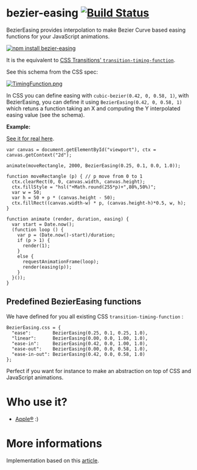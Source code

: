 bezier-easing [![Build Status](https://travis-ci.org/gre/bezier-easing.png)](https://travis-ci.org/gre/bezier-easing)
===

BezierEasing provides interpolation to make Bezier Curve based easing functions for your JavaScript animations.

[![npm install bezier-easing](https://nodei.co/npm/bezier-easing.png?mini=true)](http://npmjs.org/package/bezier-easing)

It is the equivalent to [CSS Transitions' `transition-timing-function`](http://www.w3.org/TR/css3-transitions/#transition-timing-function-property).

See this schema from the CSS spec:

[![TimingFunction.png](http://www.w3.org/TR/css3-transitions/TimingFunction.png)](http://www.w3.org/TR/css3-transitions/#transition-timing-function-property)

In CSS you can define easing with `cubic-bezier(0.42, 0, 0.58, 1)`, 
with BezierEasing, you can define it using `BezierEasing(0.42, 0, 0.58, 1)` which retuns a function taking an X and computing the Y interpolated easing value (see the schema).

**Example:**

[See it for real here](http://greweb.me/bezier-easing/example).

```javscript
var canvas = document.getElementById("viewport"), ctx = canvas.getContext("2d");

animate(moveRectangle, 2000, BezierEasing(0.25, 0.1, 0.0, 1.0));

function moveRectangle (p) { // p move from 0 to 1
  ctx.clearRect(0, 0, canvas.width, canvas.height);
  ctx.fillStyle = "hsl("+Math.round(255*p)+",80%,50%)";
  var w = 50;
  var h = 50 + p * (canvas.height - 50);
  ctx.fillRect((canvas.width-w) * p, (canvas.height-h)*0.5, w, h);
}

function animate (render, duration, easing) {
  var start = Date.now();
  (function loop () {
    var p = (Date.now()-start)/duration;
    if (p > 1) {
      render(1);
    }
    else {
      requestAnimationFrame(loop);
      render(easing(p));
    }
  }());
}
```

Predefined BezierEasing functions
---

We have defined for you all existing CSS `transition-timing-function` :

```javscript
BezierEasing.css = {
  "ease":        BezierEasing(0.25, 0.1, 0.25, 1.0), 
  "linear":      BezierEasing(0.00, 0.0, 1.00, 1.0),
  "ease-in":     BezierEasing(0.42, 0.0, 1.00, 1.0),
  "ease-out":    BezierEasing(0.00, 0.0, 0.58, 1.0),
  "ease-in-out": BezierEasing(0.42, 0.0, 0.58, 1.0)
};
```

Perfect if you want for instance to make an abstraction on top of CSS and JavaScript animations.

Who use it?
===

- [Apple®](http://images.apple.com/v/mac-pro/home/b/scripts/overview.js) :)

More informations
===

Implementation based on this [article](http://greweb.me/2012/02/bezier-curve-based-easing-functions-from-concept-to-implementation/).


